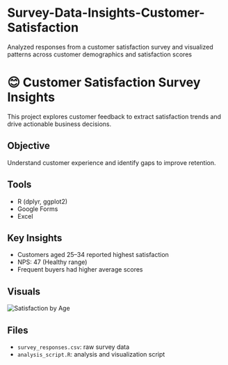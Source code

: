 # Survey-Data-Insights-Customer-Satisfaction
Analyzed responses from a customer satisfaction survey and visualized patterns across customer demographics and satisfaction scores
# 😊 Customer Satisfaction Survey Insights

This project explores customer feedback to extract satisfaction trends and drive actionable business decisions.

## Objective
Understand customer experience and identify gaps to improve retention.

## Tools
- R (dplyr, ggplot2)
- Google Forms
- Excel

## Key Insights
- Customers aged 25–34 reported highest satisfaction
- NPS: 47 (Healthy range)
- Frequent buyers had higher average scores

## Visuals
![Satisfaction by Age](charts/satisfaction_by_age.png)

## Files
- `survey_responses.csv`: raw survey data
- `analysis_script.R`: analysis and visualization script

